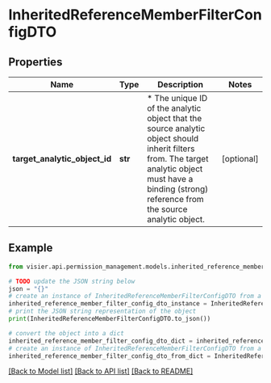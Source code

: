 # InheritedReferenceMemberFilterConfigDTO


## Properties

Name | Type | Description | Notes
------------ | ------------- | ------------- | -------------
**target_analytic_object_id** | **str** | * The unique ID of the analytic object that the source analytic object should inherit filters from. The target analytic object must have a binding (strong) reference from the source analytic object. | [optional] 

## Example

```python
from visier.api.permission_management.models.inherited_reference_member_filter_config_dto import InheritedReferenceMemberFilterConfigDTO

# TODO update the JSON string below
json = "{}"
# create an instance of InheritedReferenceMemberFilterConfigDTO from a JSON string
inherited_reference_member_filter_config_dto_instance = InheritedReferenceMemberFilterConfigDTO.from_json(json)
# print the JSON string representation of the object
print(InheritedReferenceMemberFilterConfigDTO.to_json())

# convert the object into a dict
inherited_reference_member_filter_config_dto_dict = inherited_reference_member_filter_config_dto_instance.to_dict()
# create an instance of InheritedReferenceMemberFilterConfigDTO from a dict
inherited_reference_member_filter_config_dto_from_dict = InheritedReferenceMemberFilterConfigDTO.from_dict(inherited_reference_member_filter_config_dto_dict)
```
[[Back to Model list]](../README.md#documentation-for-models) [[Back to API list]](../README.md#documentation-for-api-endpoints) [[Back to README]](../README.md)


